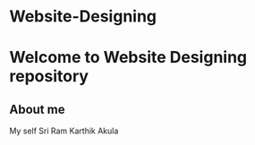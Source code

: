 # Website-Designing
<!DOCTYPE html>
<html>
  <head>
    <title> CREATING WEBSITE </title>
  </head>
  <body>
    <h1>Welcome to Website Designing repository</h1>
    <h2> About me </h2>
    <p> My self Sri Ram Karthik Akula</p>
  </body>
 </html>
